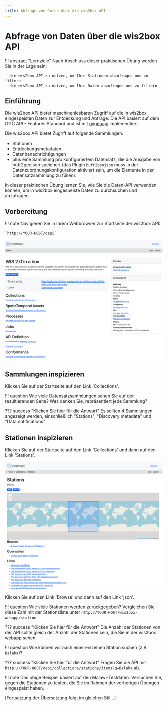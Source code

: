```yaml
---
title: Abfrage von Daten über die wis2box API
---
```


# Abfrage von Daten über die wis2box API

!!! abstract "Lernziele"
    Nach Abschluss dieser praktischen Übung werden Sie in der Lage sein:

    - die wis2box API zu nutzen, um Ihre Stationen abzufragen und zu filtern
    - die wis2box API zu nutzen, um Ihre Daten abzufragen und zu filtern

## Einführung

Die wis2box API bietet maschinenlesbaren Zugriff auf die in wis2box eingespeisten Daten zur Entdeckung und Abfrage. Die API basiert auf dem OGC API - Features Standard und ist mit [pygeoapi](https://pygeoapi.io) implementiert.

Die wis2box API bietet Zugriff auf folgende Sammlungen:

- Stationen
- Entdeckungsmetadaten
- Datenbenachrichtigungen
- plus eine Sammlung pro konfiguriertem Datensatz, die die Ausgabe von bufr2geojson speichert (das Plugin `bufr2geojson` muss in der Datenzuordnungskonfiguration aktiviert sein, um die Elemente in der Datensatzsammlung zu füllen).

In dieser praktischen Übung lernen Sie, wie Sie die Daten-API verwenden können, um in wis2box eingespeiste Daten zu durchsuchen und abzufragen.

## Vorbereitung

!!! note
    Navigieren Sie in Ihrem Webbrowser zur Startseite der wis2box API:

    `http://YOUR-HOST/oapi`

<img alt="wis2box-api-landing-page" src="../../assets/img/wis2box-api-landing-page.png" width="600">

## Sammlungen inspizieren

Klicken Sie auf der Startseite auf den Link 'Collections'.

!!! question
    Wie viele Datensatzsammlungen sehen Sie auf der resultierenden Seite? Was denken Sie, repräsentiert jede Sammlung?

??? success "Klicken Sie hier für die Antwort"
    Es sollten 4 Sammlungen angezeigt werden, einschließlich "Stations", "Discovery metadata" und "Data notifications"

## Stationen inspizieren

Klicken Sie auf der Startseite auf den Link 'Collections' und dann auf den Link 'Stations'.

<img alt="wis2box-api-collections-stations" src="../../assets/img/wis2box-api-collections-stations.png" width="600">

Klicken Sie auf den Link 'Browse' und dann auf den Link 'json'.

!!! question
    Wie viele Stationen werden zurückgegeben? Vergleichen Sie diese Zahl mit der Stationsliste unter `http://YOUR-HOST/wis2box-webapp/station`

??? success "Klicken Sie hier für die Antwort"
    Die Anzahl der Stationen von der API sollte gleich der Anzahl der Stationen sein, die Sie in der wis2box webapp sehen.

!!! question
    Wie können wir nach einer einzelnen Station suchen (z.B. `Balaka`)?

??? success "Klicken Sie hier für die Antwort"
    Fragen Sie die API mit `http://YOUR-HOST/oapi/collections/stations/items?q=Balaka` ab.

!!! note
    Das obige Beispiel basiert auf den Malawi-Testdaten. Versuchen Sie, gegen die Stationen zu testen, die Sie im Rahmen der vorherigen Übungen eingespeist haben.

[Fortsetzung der Übersetzung folgt im gleichen Stil...]